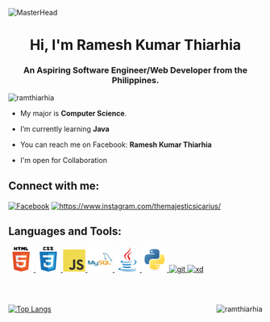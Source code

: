 ![MasterHead](https://9thcloud.in/wp-content/uploads/website.gif)
<h1 align="center">Hi, I'm Ramesh Kumar Thiarhia</h1>
<h3 align="center">An Aspiring Software Engineer/Web Developer from the Philippines.</h3>

<p align="left"> <img src="https://komarev.com/ghpvc/?username=ramthiarhia&label=Profile%20views&color=0e75b6&style=flat" alt="ramthiarhia" /> </p>

- My major is **Computer Science**.

- I’m currently learning **Java**

- You can reach me on Facebook: **Ramesh Kumar Thiarhia**

- I'm open for Collaboration

<h2 align="left">Connect with me:</h2>
<p align="left">
<a href="https://www.facebook.com/rameshkumarantaranthiarhia/" target="blank"><img align="center" src="https://raw.githubusercontent.com/rahuldkjain/github-profile-readme-generator/master/src/images/icons/Social/facebook.svg" alt="Facebook" height="40" width="40" /></a>
<a href="https://www.instagram.com/themajesticsicarius/" target="blank"><img align="center" src="https://raw.githubusercontent.com/rahuldkjain/github-profile-readme-generator/master/src/images/icons/Social/instagram.svg" alt="https://www.instagram.com/themajesticsicarius/" height="40" width="40" /></a>
</p>

<h2 align="left">Languages and Tools:</h2>
<p align="left"><a href="https://www.w3.org/html/" target="_blank" rel="noreferrer"> <img src="https://raw.githubusercontent.com/devicons/devicon/master/icons/html5/html5-original-wordmark.svg" alt="html5" width="50" height="50"/> </a><a href="https://www.w3schools.com/css/" target="_blank" rel="noreferrer"> <img src="https://raw.githubusercontent.com/devicons/devicon/master/icons/css3/css3-original-wordmark.svg" alt="css3" width="50" height="50"/> </a><a href="https://developer.mozilla.org/en-US/docs/Web/JavaScript" target="_blank" rel="noreferrer"> <img src="https://raw.githubusercontent.com/devicons/devicon/master/icons/javascript/javascript-original.svg" alt="javascript" width="45" height="45"/> </a><a href="https://www.mysql.com/" target="_blank" rel="noreferrer"> <img src="https://raw.githubusercontent.com/devicons/devicon/master/icons/mysql/mysql-original-wordmark.svg" alt="mysql" width="50" height="50"/> </a>  <a href="https://www.java.com" target="_blank" rel="noreferrer"> <img src="https://raw.githubusercontent.com/devicons/devicon/master/icons/java/java-original.svg" alt="java" width="50" height="50"/> </a>  <a href="https://www.python.org" target="_blank" rel="noreferrer"> <img src="https://raw.githubusercontent.com/devicons/devicon/master/icons/python/python-original.svg" alt="python" width="50" height="50"/> </a> <a href="https://git-scm.com/" target="_blank" rel="noreferrer"> <img src="https://www.vectorlogo.zone/logos/git-scm/git-scm-icon.svg" alt="git" width="50" height="50"/> </a> <a href="https://www.adobe.com/products/xd.html" target="_blank" rel="noreferrer"> <img src="https://cdn.worldvectorlogo.com/logos/adobe-xd.svg" alt="xd" width="45" height="45"/> </a> </p>

<br></br>

[![Top Langs](https://github-readme-stats.vercel.app/api/top-langs/?username=ramthiarhia&theme=dark)](https://github.com/anuraghazra/github-readme-stats) <img align="right" src="https://github-readme-stats.vercel.app/api?username=ramthiarhia&show_icons=true&theme=dark" alt="ramthiarhia" />


